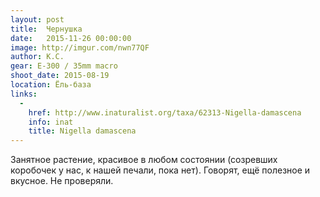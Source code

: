 ```yaml
---
layout: post
title:  Чернушка
date:   2015-11-26 00:00:00
image: http://imgur.com/nwn77QF
author: К.С.
gear: E-300 / 35mm macro
shoot_date: 2015-08-19
location: Ёль-база
links:
  -
    href: http://www.inaturalist.org/taxa/62313-Nigella-damascena
    info: inat
    title: Nigella damascena
---
```


Занятное растение, красивое в любом состоянии (созревших коробочек у нас, к нашей печали, пока нет). Говорят, ещё полезное и вкусное. Не проверяли.
